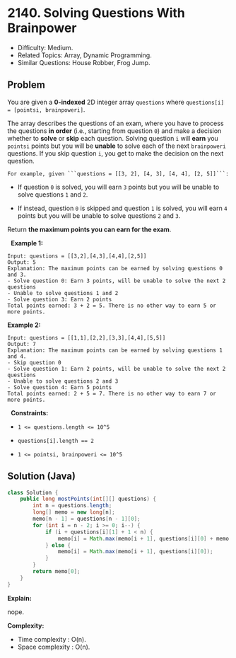 # 2140. Solving Questions With Brainpower

- Difficulty: Medium.
- Related Topics: Array, Dynamic Programming.
- Similar Questions: House Robber, Frog Jump.

## Problem

You are given a **0-indexed** 2D integer array ```questions``` where ```questions[i] = [pointsi, brainpoweri]```.

The array describes the questions of an exam, where you have to process the questions **in order** (i.e., starting from question ```0```) and make a decision whether to **solve** or **skip** each question. Solving question ```i``` will **earn** you ```pointsi``` points but you will be **unable** to solve each of the next ```brainpoweri``` questions. If you skip question ```i```, you get to make the decision on the next question.


	For example, given ```questions = [[3, 2], [4, 3], [4, 4], [2, 5]]```:

	
		
- If question ```0``` is solved, you will earn ```3``` points but you will be unable to solve questions ```1``` and ```2```.
		
- If instead, question ```0``` is skipped and question ```1``` is solved, you will earn ```4``` points but you will be unable to solve questions ```2``` and ```3```.
	
	


Return **the **maximum** points you can earn for the exam**.

 
**Example 1:**

```
Input: questions = [[3,2],[4,3],[4,4],[2,5]]
Output: 5
Explanation: The maximum points can be earned by solving questions 0 and 3.
- Solve question 0: Earn 3 points, will be unable to solve the next 2 questions
- Unable to solve questions 1 and 2
- Solve question 3: Earn 2 points
Total points earned: 3 + 2 = 5. There is no other way to earn 5 or more points.
```

**Example 2:**

```
Input: questions = [[1,1],[2,2],[3,3],[4,4],[5,5]]
Output: 7
Explanation: The maximum points can be earned by solving questions 1 and 4.
- Skip question 0
- Solve question 1: Earn 2 points, will be unable to solve the next 2 questions
- Unable to solve questions 2 and 3
- Solve question 4: Earn 5 points
Total points earned: 2 + 5 = 7. There is no other way to earn 7 or more points.
```

 
**Constraints:**


	
- ```1 <= questions.length <= 10^5```
	
- ```questions[i].length == 2```
	
- ```1 <= pointsi, brainpoweri <= 10^5```



## Solution (Java)

```java
class Solution {
    public long mostPoints(int[][] questions) {
        int n = questions.length;
        long[] memo = new long[n];
        memo[n - 1] = questions[n - 1][0];
        for (int i = n - 2; i >= 0; i--) {
            if (i + questions[i][1] + 1 < n) {
                memo[i] = Math.max(memo[i + 1], questions[i][0] + memo[i + questions[i][1] + 1]);
            } else {
                memo[i] = Math.max(memo[i + 1], questions[i][0]);
            }
        }
        return memo[0];
    }
}
```

**Explain:**

nope.

**Complexity:**

* Time complexity : O(n).
* Space complexity : O(n).
